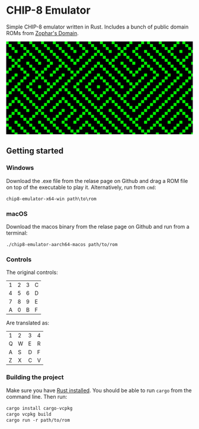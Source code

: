 # CHIP-8 Emulator
Simple CHIP-8 emulator written in Rust. Includes a bunch of public domain ROMs from [Zophar's Domain](https://www.zophar.net/pdroms/chip8.html).

![Screenshot of the MAZE game running on the emulator on Windows](screenshot.png)

## Getting started

### Windows
Download the .exe file from the relase page on Github and drag a ROM file on top of the executable to play it. Alternatively, run from `cmd`:

```
chip8-emulator-x64-win path\to\rom
```

### macOS

Download the macos binary from the relase page on Github and run from a terminal:

```
./chip8-emulator-aarch64-macos path/to/rom
```

### Controls
The original controls:

|   |   |   |   |
|---|---|---|---|
| 1 | 2 | 3 | C |
| 4 | 5 | 6 | D |
| 7 | 8 | 9 | E |
| A | 0 | B | F |

Are translated as:

|   |   |   |   |
|---|---|---|---|
| 1 | 2 | 3 | 4 |
| Q | W | E | R |
| A | S | D | F |
| Z | X | C | V |

### Building the project

Make sure you have [Rust installed](https://www.rust-lang.org/tools/install). You should be able to run `cargo` from the command line. Then run:

```
cargo install cargo-vcpkg
cargo vcpkg build
cargo run -r path/to/rom
```
